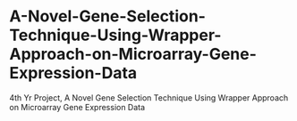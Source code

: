 # A-Novel-Gene-Selection-Technique-Using-Wrapper-Approach-on-Microarray-Gene-Expression-Data
4th Yr Project, A Novel Gene Selection Technique Using Wrapper Approach on Microarray Gene Expression Data 
